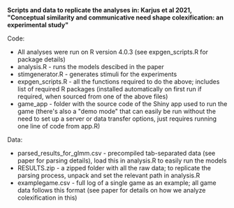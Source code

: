 **Scripts and data to replicate the analyses in: Karjus et al 2021, "Conceptual similarity and communicative need shape colexification: an experimental study"**

Code:

- All analyses were run on R version 4.0.3 (see expgen_scripts.R for package details)
- analysis.R - runs the models descibed in the paper
- stimgenerator.R - generates stimuli for the experiments
- expgen_scripts.R - all the functions required to do the above; includes list of required R packages (installed automatically on first run if required, when sourced from one of the above files)
- game_app - folder with the source code of the Shiny app used to run the game (there's also a "demo mode" that can easily be run without the need to set up a server or data transfer options, just requires running one line of code from app.R)

Data:

- parsed_results_for_glmm.csv - precompiled tab-separated data (see paper for parsing details), load this in analysis.R to easily run the models
- RESULTS.zip - a zipped folder with all the raw data; to replicate the parsing process, unpack and set the relevant path in analysis.R
- examplegame.csv - full log of a single game as an example; all game data follows this format (see paper for details on how we analyze colexification in this)

